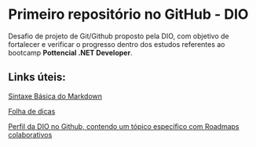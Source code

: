 # Primeiro repositório no GitHub - DIO
Desafio de projeto de Git/Github proposto pela DIO, com objetivo de fortalecer e verificar o progresso dentro dos estudos referentes ao bootcamp **Pottencial .NET Developer**.

## Links úteis:
[Sintaxe Básica do Markdown](https://www.markdownguide.org/basic-syntax/)

[Folha de dicas](https://training.github.com/downloads/pt_BR/github-git-cheat-sheet.pdf)


[Perfil da DIO no Github, contendo um tópico específico com Roadmaps colaborativos](https://github.com/digitalinnovationone)
